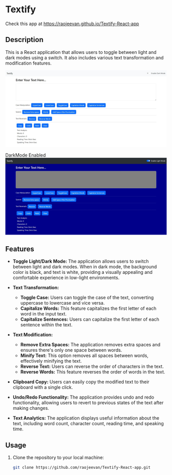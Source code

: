 # Textify
Check this app at https://raojeevan.github.io/Textify-React-app

## Description

This is a React application that allows users to toggle between light and dark modes using a switch. It also includes various text transformation and modification features.

![LightMode](https://github.com/raojeevan/Textify-React-app/blob/master/textify-Light_Mode.jpeg?raw=true)

DarkMode Enabled
![DarkMode](https://github.com/raojeevan/Textify-React-app/blob/master/textify-Dark_Mode.jpeg?raw=true)

## Features

- **Toggle Light/Dark Mode:** The application allows users to switch between light and dark modes. When in dark mode, the background color is black, and text is white, providing a visually appealing and comfortable experience in low-light environments.

- **Text Transformation:**
  - **Toggle Case:** Users can toggle the case of the text, converting uppercase to lowercase and vice versa.
  - **Capitalize Words:** This feature capitalizes the first letter of each word in the input text.
  - **Capitalize Sentences:** Users can capitalize the first letter of each sentence within the text.

- **Text Modification:**
  - **Remove Extra Spaces:** The application removes extra spaces and ensures there's only one space between words.
  - **Minify Text:** This option removes all spaces between words, effectively minifying the text.
  - **Reverse Text:** Users can reverse the order of characters in the text.
  - **Reverse Words:** This feature reverses the order of words in the text.

- **Clipboard Copy:** Users can easily copy the modified text to their clipboard with a single click.

- **Undo/Redo Functionality:** The application provides undo and redo functionality, allowing users to revert to previous states of the text after making changes.

- **Text Analytics:** The application displays useful information about the text, including word count, character count, reading time, and speaking time.

## Usage

1. Clone the repository to your local machine:

   ```bash
   git clone https://github.com/raojeevan/Textify-React-app.git
